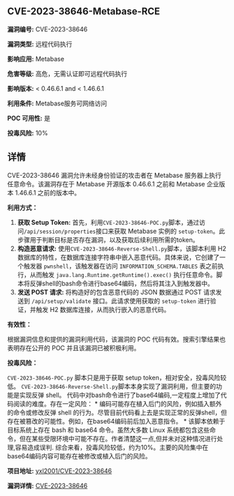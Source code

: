 ## CVE-2023-38646-Metabase-RCE

**漏洞编号:** CVE-2023-38646

**漏洞类型:** 远程代码执行

**影响应用:** Metabase

**危害等级:** 高危，无需认证即可远程代码执行

**影响版本:** < 0.46.6.1 and < 1.46.6.1

**利用条件:** Metabase服务可网络访问

**POC 可用性:** 是

**投毒风险:** 10%

## 详情

CVE-2023-38646 漏洞允许未经身份验证的攻击者在 Metabase 服务器上执行任意命令。该漏洞存在于 Metabase 开源版本 0.46.6.1 之前和 Metabase 企业版本 1.46.6.1 之前的版本中。

**利用方式：**

1.  **获取 Setup Token:** 首先，利用`CVE-2023-38646-POC.py`脚本，通过访问`/api/session/properties`接口来获取 Metabase 实例的 `setup-token`。此步骤用于判断目标是否存在漏洞，以及获取后续利用所需的token。
2.  **构造恶意请求:**  使用`CVE-2023-38646-Reverse-Shell.py`脚本，该脚本利用 H2 数据库的特性，在数据库连接字符串中嵌入恶意代码。具体来说，它创建了一个触发器 `pwnshell`，该触发器在访问 `INFORMATION_SCHEMA.TABLES` 表之前执行，从而触发 `java.lang.Runtime.getRuntime().exec()` 执行任意命令。脚本将反弹shell的bash命令进行base64编码，然后将其注入到触发器中。
3.  **发送 POST 请求:** 将构造好的包含恶意代码的 JSON 数据通过 POST 请求发送到 `/api/setup/validate` 接口。此请求使用获取的 `setup-token` 进行验证，并触发 H2 数据库连接，从而执行嵌入的恶意代码。

**有效性：**

根据漏洞信息和提供的漏洞利用代码，该漏洞的 POC 代码有效。搜索引擎结果也表明存在公开的 POC 并且该漏洞已被积极利用。

**投毒风险：**

`CVE-2023-38646-POC.py` 脚本只是用于获取 setup token，相对安全，投毒风险较低。
`CVE-2023-38646-Reverse-Shell.py`脚本本身实现了漏洞利用，但主要的功能是实现反弹 shell。 代码中对bash命令进行了base64编码,一定程度上增加了代码阅读的难度。存在一定风险：
    * 编码可能存在植入后门的风险，例如插入额外的命令或修改反弹 shell 的行为。尽管目前代码看上去是实现正常的反弹shell，但存在被篡改的可能性。例如，在base64编码前后加入恶意指令。
    * 该脚本依赖于目标系统上存在 bash 和 base64 命令。虽然大多数 Linux 系统都包含这些命令，但在某些受限环境中可能不存在。作者清楚这一点,但并未对这种情况进行处理,容易造成误判.
综合来看，投毒风险较低，约为10%。主要的风险集中在base64编码内容可能存在被修改或植入后门的风险。

**项目地址:** [yxl2001/CVE-2023-38646](https://github.com/yxl2001/CVE-2023-38646)

**漏洞详情:** [CVE-2023-38646](https://nvd.nist.gov/vuln/detail/CVE-2023-38646)